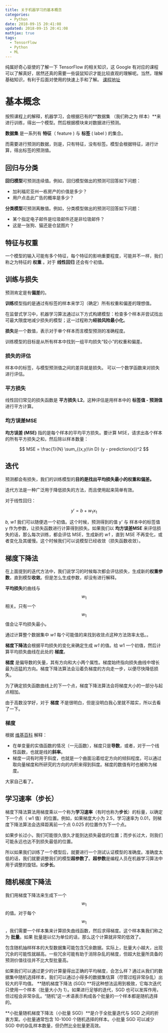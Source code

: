 ```yaml
---
title: 关于机器学习的基本概念
categories:
  - Python
date: 2018-09-15 20:41:08
updated: 2018-09-15 20:41:08
mathjax: true
tags: 
  - TensorFlow
  - Python
  - ML
---
```

纯属好奇心驱使的了解一下 TensorFlow 的相关知识，这 Google 有对应的课程可以了解真好，居然还真的需要一些袋鼠知识才能比较直观的理解呢。当然，理解基础知识，有利于后面对使用的快速上手和了解。 [课程地址](https://developers.google.com/machine-learning/crash-course/)

# 基本概念
按照课程上的解释，机器学习，会根据已有的**数据集 （我们称之为 样本）**来进行训练，得出一个模型。然后根据模块来对数据进行预测。

**数据集** 是一系列有 **特征**（ feature ) 与 **标签** ( label ) 的集合。

而需要进行预测的数据，则是，只有特征，没有标签。模型会根据特征，进行计算，得出标签的预测值。

## 回归与分类

**回归模型**可预测连续值。例如，回归模型做出的预测可回答如下问题：

* 加利福尼亚州一栋房产的价值是多少？
* 用户点击此广告的概率是多少？

**分类模型**可预测离散值。例如，分类模型做出的预测可回答如下问题：

* 某个指定电子邮件是垃圾邮件还是非垃圾邮件？
* 这是一张狗、猫还是仓鼠图片？

## 特征与权重
一个模型的输入可能有多个特征，每个特征的影响重要程度，可能并不一样，我们称之为特征的 **权重** 。对于 **线性回归**  还会有个初值。

## 训练与损失
预测肯定是有**偏差**的。  

**训练**模型指的是通过有标签的样本来学习（确定）所有权重和偏差的理想值。

在监督式学习中，机器学习算法通过以下方式构建模型：检查多个样本并尝试找出可最大限度地减少损失的模型；这一过程称为**经验风险最小化**。

**损失**是一个数值，表示对于单个样本而言模型预测的准确程度。

训练模型的目标是从所有样本中找到一组平均损失“较小”的权重和偏差。

### 损失的评估

样本中的标签，与模型预测值之间的差异就是损失。 可以一个数学函数来对损失进行评估。

### 平方损失
线性回归常见的损失函数是 **平方损失 L2**。这种评估是用样本中的 **标签值 - 预测值** 进行平方计算。

### 均方误差MSE
**均方误差 (MSE)** 指的是每个样本的平均平方损失。要计算 MSE，请求出各个样本的所有平方损失之和，然后除以样本数量：

$$
MSE = \frac{1}{N} \sum_{(x,y)\in D} (y - prediction(x))^2
$$

## 迭代
预测都会有损失，我们的训练模型的**目的是找出平均损失最小的权重和偏差。**

迭代方法是一种广泛用于降低损失的方法，而且使用起来简单有效。

对于线性回归：

$$
y' = b + w_1x_1
$$

*b, w1* 我们可以随便选一个初值。这个时候，预测得到的值 y' 与 样本中的标签值 y 作为参数，让损失函数进行计算得到损失。如果我们以 **均方误差MSE** 来评估损失的话，那么每次训练，都会评估 MSE，生成新的 *w1* ，直到 MSE 不再变化，或者变化及其缓慢。这个时候我们可以说模型已经收敛（损失函数收敛）。

## 梯度下降法

在上面提到的迭代方法中，我们说学习的时候每次都会评估损失，生成新的**权重参数**，直到模型**收敛**。但是怎么生成参数，却没有进行解释。

**平均损失**的曲线与 $$w_1$$相关。只有一个 $$w_1$$ 值会让平均损失最小。

通过计算整个数据集中 *w1* 每个可能值的来找到收敛点这种方法效率太低。。

**梯度下降法**会根据平均损失的变化来确定生成 *w1* 的值。给 w1 一个初值，然后计算平均损失曲线在此处的 **梯度**。


**梯度** 是偏导数的矢量，其有方向和大小两个属性。梯度始终指向损失曲线中增长最为迅猛的方向。梯度下降法算法会沿着负梯度的方向走一步，以便尽快降低损失。

为了确定损失函数曲线上的下一个点，梯度下降法算法会将梯度大小的一部分与起点相加。

由于高数没学好，对于 **梯度** 不是很明白，但是没明白我心里就不踏实，所以去看了一下。

### 梯度

根据 [维基百科](https://zh.wikipedia.org/wiki/%E6%A2%AF%E5%BA%A6) 解释：

* 在单变量的实值函数的情况（一元函数），梯度只是**导数**，或者，对于一个线性函数，也就是线的**斜率**。
* 梯度一词有时用于斜度，也就是一个曲面沿着给定方向的倾斜程度。可以通过取向量梯度和所研究的方向的内积来得到斜度。梯度的数值有时也被称为梯度。

大家自己看了。

## 学习速率（步长）

梯度下降法算法用梯度乘以一个称为**学习速率**（有时也称为**步长**）的标量，以确定下一个点（ w1 值）的位置。例如，如果梯度大小为 2.5，学习速率为 0.01，则梯度下降法算法会选择距离前一个点 0.025 的位置作为下一个点。

如果步长过小，我们可能很久很久才能到达损失最低的位置；而步长过大，则我们可能永远也达不到损失最低的位置。

所以如果我们训练了一个模型后，就要进行一个测试认证模型的准确度。准确度太低的话，我们就要调整我们的模型**超参数了**。**超参数**是编程人员在机器学习算法中用于调整的旋钮。如**步长**。


## 随机梯度下降法

我们用梯度下降法来生成下一个 $$w_1$$ 的值。对于每个 $$w_1$$，我们需要一个样本集来计算损失曲线函数，然后求得梯度。这个样本集我们称之为 **批量**。如果 批量是以亿为单位的话，那么这个计算就非常的低效了。

包含随机抽样样本的大型数据集可能包含冗余数据。实际上，批量大小越大，出现冗余的可能性就越高。一些冗余可能有助于消除杂乱的梯度，但超大批量所具备的预测价值往往并不比大型批量高。

如果我们可以通过更少的计算量得出正确的平均梯度，会怎么样？通过从我们的数据集中随机选择样本，我们可以通过小得多的数据集估算（尽管过程非常杂乱）出较大的平均值。 **随机梯度下降法 (SGD) **将这种想法运用到极致，它每次迭代只使用一个样本（批量大小为 1）。如果进行足够的迭代，SGD 也可以发挥作用，但过程会非常杂乱。“随机”这一术语表示构成各个批量的一个样本都是随机选择的。

**小批量随机梯度下降法（小批量 SGD）**是介于全批量迭代与 SGD 之间的折衷方案。小批量通常包含 10-1000 个随机选择的样本。小批量 SGD 可以减少 SGD 中的杂乱样本数量，但仍然比全批量更高效。
